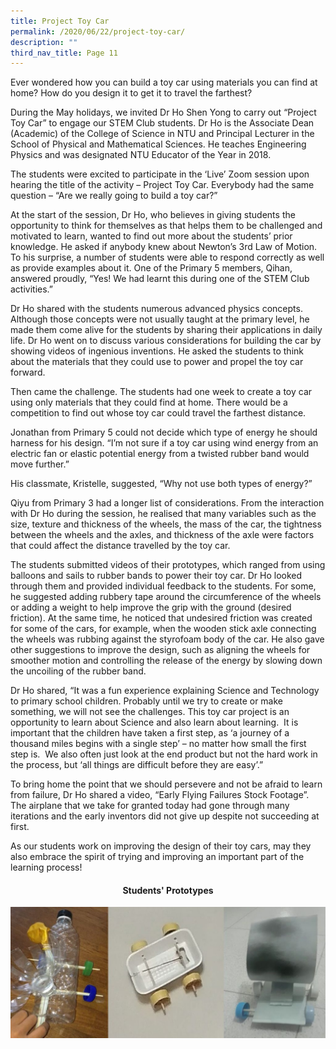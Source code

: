 ```yaml
---
title: Project Toy Car
permalink: /2020/06/22/project-toy-car/
description: ""
third_nav_title: Page 11
---
```


<p>Ever wondered how you can build a toy car using materials you can find at home? How do you design it to get it to travel the farthest?</p>
<p>During the May holidays, we invited Dr Ho Shen Yong to carry out &ldquo;Project Toy Car&rdquo; to engage our STEM Club students. Dr Ho is the Associate Dean (Academic) of the College of Science in NTU and Principal Lecturer in the School of Physical and Mathematical Sciences. He teaches Engineering Physics and was designated NTU Educator of the Year in 2018.</p>
<p>The students were excited to participate in the &lsquo;Live&rsquo; Zoom session upon hearing the title of the activity &ndash; Project Toy Car. Everybody had the same question &ndash; &ldquo;Are we really going to build a toy car?&rdquo;</p>
<p>At the start of the session, Dr Ho, who believes in giving students the opportunity to think for themselves as that helps them to be challenged and motivated to learn, wanted to find out more about the students&rsquo; prior knowledge. He asked if anybody knew about Newton&rsquo;s 3rd Law of Motion. To his surprise, a number of students were able to respond correctly as well as provide examples about it. One of the Primary 5 members, Qihan, answered proudly, &ldquo;Yes! We had learnt this during one of the STEM Club activities.&rdquo;</p>
<p>Dr Ho shared with the students numerous advanced physics concepts. Although those concepts were not usually taught at the primary level, he made them come alive for the students by sharing their applications in daily life. Dr Ho went on to discuss various considerations for building the car by showing videos of ingenious inventions. He asked the students to think about the materials that they could use to power and propel the toy car forward.</p>
<p>Then came the challenge. The students had one week to create a toy car using only materials that they could find at home. There would be a competition to find out whose toy car could travel the farthest distance.</p>
<p>Jonathan from Primary 5 could not decide which type of energy he should harness for his design. &ldquo;I&rsquo;m not sure if a toy car using wind energy from an electric fan or elastic potential energy from a twisted rubber band would move further.&rdquo;</p>
<p>His classmate, Kristelle, suggested, &ldquo;Why not use both types of energy?&rdquo;</p>
<p>Qiyu from Primary 3 had a longer list of considerations. From the interaction with Dr Ho during the session, he realised that many variables such as the size, texture and thickness of the wheels, the mass of the car, the tightness between the wheels and the axles, and thickness of the axle were factors that could affect the distance travelled by the toy car.</p>
<p>The students submitted videos of their prototypes, which ranged from using balloons and sails to rubber bands to power their toy car. Dr Ho looked through them and provided individual feedback to the students. For some, he suggested adding rubbery tape around the circumference of the wheels or adding a weight to help improve the grip with the ground (desired friction). At the same time, he noticed that undesired friction was created for some of the cars, for example, when the wooden stick axle connecting the wheels was rubbing against the styrofoam body of the car. He also gave other suggestions to improve the design, such as aligning the wheels for smoother motion and controlling the release of the energy by slowing down the uncoiling of the rubber band.</p>
<p>Dr Ho shared, &ldquo;It was a fun experience explaining Science and Technology to primary school children. Probably until we try to create or make something, we will not see the challenges. This toy car project is an opportunity to learn about Science and also learn about learning.&nbsp; It is important that the children have taken a first step, as &lsquo;a journey of a thousand miles begins with a single step&rsquo; &ndash; no matter how small the first step is.&nbsp; We also often just look at the end product but not the hard work in the process, but &lsquo;all things are difficult before they are easy&rsquo;.&rdquo;</p>
<p>To bring home the point that we should persevere and not be afraid to learn from failure, Dr Ho shared a video, &ldquo;Early Flying Failures Stock Footage&rdquo;. The airplane that we take for granted today had gone through many iterations and the early inventors did not give up despite not succeeding at first.</p>
<p>As our students work on improving the design of their toy cars, may they also embrace the spirit of trying and improving an important part of the learning process!</p>
<h4 style="text-align: center;"><strong><span class="fl-heading-text">Students' Prototypes</span></strong></h4>
<img src="/images/Capture-1024x425.jpg">
